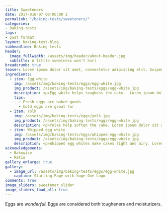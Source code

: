 ```yaml
---
title: Sweeteners
date: 2017-010-07 00:00:00 Z
permalink: "/baking-tests/sweeteners/"
categories:
- Baking-tests
tags:
- post format
layout: baking-test-blog
subheadline: Baking tests
header:
  image_fullwidth: /assets/img/header/about-header.jpg
  subtitle: A little sweetness won't hurt
breadcrumb: true
teaser: Lorem ipsum dolor sit amet, consectetur adipiscing elit. Suspendisse tincidunt mi purus, vitae scelerisque urna varius ut. Cras eget pulvinar lacus. Vestibulum efficitur nisl eu tempus fermentum. Donec malesuada dignissim tellus, sit amet auctor mauris ultrices id.
ingredients:
  - item: Egg white
    img: /assets/img/baking-tests/eggs/egg-white.jpg
    img_product: /assets/img/baking-tests/eggs/egg-white.jpg
    description: <p>Egg white helps toughens the cake.  Lorem ipsum dolor sit amet, consectetur adipiscing elit. Suspendisse tincidunt mi purus, vitae scelerisque urna varius ut. Cras eget pulvinar lacus. Vestibulum efficitur nisl eu tempus fermentum. Donec malesuada dignissim tellus, sit amet auctor mauris ultrices id. Aenean luctus egestas dolor.</p><p>Donec cursus rutrum nibh ac fermentum. Ut non sodales lectus. Nam felis ex, ultrices non mattis sed, auctor sit amet felis. Donec cursus quam at elit tempor viverra. Nullam consequat orci non dui facilisis consequat in vel dolor. Mauris tempus nulla ligula, et mollis nisi laoreet ut. Ut dignissim consequat condimentum.</p>
    tips:
      - Fresh eggs are baked goods
      - Cold eggs are great for
  - item: Yolk
    img: /assets/img/baking-tests/eggs/yolk.jpg
    img_product: /assets/img/baking-tests/eggs/egg-white.jpg
    description: <p>Yolks help soften the cake. Lorem ipsum dolor sit amet, consectetur adipiscing elit. Suspendisse tincidunt mi purus, vitae scelerisque urna varius ut. Cras eget pulvinar lacus. Vestibulum efficitur nisl eu tempus fermentum. Donec malesuada dignissim tellus, sit amet auctor mauris ultrices id. Aenean luctus egestas dolor, vitae hendrerit magna hendrerit vel. Ut at semper elit. Cras ornare nisl congue diam ullamcorper porttitor.</p>
  - item: Whipped egg white
    img: /assets/img/baking-tests/eggs/whipped-egg-white.jpg
    img_product: /assets/img/baking-tests/eggs/egg-white.jpg
    description: <p>Whipped egg whites make cakes light and airy. Lorem ipsum dolor sit amet, consectetur adipiscing elit. Suspendisse tincidunt mi purus, vitae scelerisque urna varius ut. Cras eget pulvinar lacus. Vestibulum efficitur nisl eu tempus fermentum. Donec malesuada dignissim tellus, sit amet auctor mauris ultrices id. Aenean luctus egestas dolor, vitae hendrerit magna hendrerit vel. Ut at semper elit. Cras ornare nisl congue diam ullamcorper porttitor.</p><p>Phasellus eget urna ac lectus tempor interdum. Donec cursus rutrum nibh ac fermentum. Ut non sodales lectus. Nam felis ex, ultrices non mattis sed, auctor sit amet felis. Donec cursus quam at elit tempor viverra. Nullam consequat orci non dui facilisis consequat in vel dolor. Mauris tempus nulla ligula, et mollis nisi laoreet ut.</p>
acknowledgements:
  - Bakewise
  - Ratio
gallery_enlarge: true
gallery:
  - image_url: /assets/img/baking-tests/eggs/egg-white.jpg
    caption: Starting Page with huge One Logo
comments: true
image_sliders: sweetener_slider
image_sliders_load_all: true
---
```


Eggs are <i>wonderful</i>! Eggs are considered both tougheners and moisturizers.
